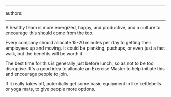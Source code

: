 

---
authors:

---




<span class='intro'> A healthy team is more energized​, happy, and productive, and a culture to encourage this should&#160;come from the top.<br> </span>

<p>Every company should allocate 15-20 minutes per day to getting their employees up and moving. It could be planking, pushups, or even just a fast walk, but the benefits will be worth it.&#160;</p><p>The best time for this is generally just before lunch, so as not to be too disruptive. It's a good idea to allocate an Exercise Master to help initiate this and encourage people to join.&#160;<br></p><p>If it really takes off, potentially get some basic equipment in like kettlebells or yoga mats, to give people more options.<br></p>


